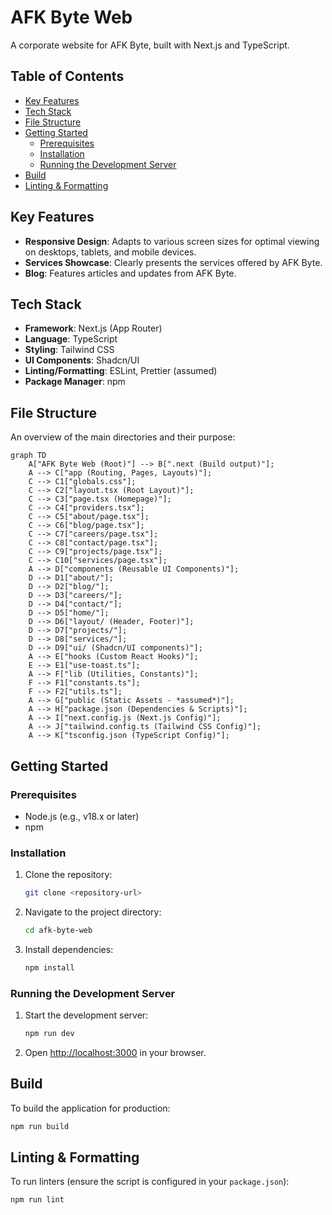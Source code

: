 # AFK Byte Web

A corporate website for AFK Byte, built with Next.js and TypeScript.

## Table of Contents

- [Key Features](#key-features)
- [Tech Stack](#tech-stack)
- [File Structure](#file-structure)
- [Getting Started](#getting-started)
  - [Prerequisites](#prerequisites)
  - [Installation](#installation)
  - [Running the Development Server](#running-the-development-server)
- [Build](#build)
- [Linting & Formatting](#linting--formatting)

## Key Features

- **Responsive Design**: Adapts to various screen sizes for optimal viewing on desktops, tablets, and mobile devices.
- **Services Showcase**: Clearly presents the services offered by AFK Byte.
- **Blog**: Features articles and updates from AFK Byte.

## Tech Stack

- **Framework**: Next.js (App Router)
- **Language**: TypeScript
- **Styling**: Tailwind CSS
- **UI Components**: Shadcn/UI
- **Linting/Formatting**: ESLint, Prettier (assumed)
- **Package Manager**: npm

## File Structure

An overview of the main directories and their purpose:

```mermaid
graph TD
    A["AFK Byte Web (Root)"] --> B[".next (Build output)"];
    A --> C["app (Routing, Pages, Layouts)"];
    C --> C1["globals.css"];
    C --> C2["layout.tsx (Root Layout)"];
    C --> C3["page.tsx (Homepage)"];
    C --> C4["providers.tsx"];
    C --> C5["about/page.tsx"];
    C --> C6["blog/page.tsx"];
    C --> C7["careers/page.tsx"];
    C --> C8["contact/page.tsx"];
    C --> C9["projects/page.tsx"];
    C --> C10["services/page.tsx"];
    A --> D["components (Reusable UI Components)"];
    D --> D1["about/"];
    D --> D2["blog/"];
    D --> D3["careers/"];
    D --> D4["contact/"];
    D --> D5["home/"];
    D --> D6["layout/ (Header, Footer)"];
    D --> D7["projects/"];
    D --> D8["services/"];
    D --> D9["ui/ (Shadcn/UI components)"];
    A --> E["hooks (Custom React Hooks)"];
    E --> E1["use-toast.ts"];
    A --> F["lib (Utilities, Constants)"];
    F --> F1["constants.ts"];
    F --> F2["utils.ts"];
    A --> G["public (Static Assets - *assumed*)"];
    A --> H["package.json (Dependencies & Scripts)"];
    A --> I["next.config.js (Next.js Config)"];
    A --> J["tailwind.config.ts (Tailwind CSS Config)"];
    A --> K["tsconfig.json (TypeScript Config)"];
```

## Getting Started

### Prerequisites

- Node.js (e.g., v18.x or later)
- npm

### Installation

1.  Clone the repository:
    ```bash
    git clone <repository-url>
    ```
2.  Navigate to the project directory:
    ```bash
    cd afk-byte-web
    ```
3.  Install dependencies:
    ```bash
    npm install
    ```

### Running the Development Server

1.  Start the development server:
    ```bash
    npm run dev
    ```
2.  Open [http://localhost:3000](http://localhost:3000) in your browser.

## Build

To build the application for production:

```bash
npm run build
```

## Linting & Formatting

To run linters (ensure the script is configured in your `package.json`):

```bash
npm run lint